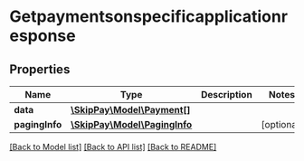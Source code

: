 # Getpaymentsonspecificapplicationresponse

## Properties

Name | Type | Description | Notes
------------ | ------------- | ------------- | -------------
**data** | [**\SkipPay\Model\Payment[]**](Payment.md) |  |
**pagingInfo** | [**\SkipPay\Model\PagingInfo**](PagingInfo.md) |  | [optional]

[[Back to Model list]](../../README.md#models) [[Back to API list]](../../README.md#endpoints) [[Back to README]](../../README.md)
